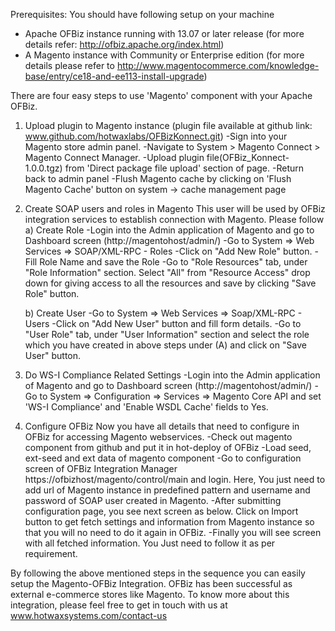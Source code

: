 Prerequisites: You should have following setup on your machine

- Apache OFBiz instance running with 13.07 or later release (for more details refer: http://ofbiz.apache.org/index.html)
- A Magento instance with Community or Enterprise edition (for more details please refer to http://www.magentocommerce.com/knowledge-base/entry/ce18-and-ee113-install-upgrade)

There are four easy steps to use 'Magento' component with your Apache OFBiz.

1. Upload plugin to Magento instance (plugin file available at github link: www.github.com/hotwaxlabs/OFBizKonnect.git)
  -Sign into your Magento store admin panel.
  -Navigate to System > Magento Connect > Magento Connect Manager.
  -Upload plugin file(OFBiz_Konnect-1.0.0.tgz) from 'Direct package file upload' section of page.
  -Return back to admin panel
  -Flush Magento cache by clicking on 'Flush Magento Cache' button on system -> cache management page

2. Create SOAP users and roles in Magento
   This user will be used by OFBiz integration services to establish connection with Magento. Please follow
  a) Create Role
     -Login into the Admin application of Magento and go to Dashboard screen (http://magentohost/admin/)
     -Go to System => Web Services => SOAP/XML-RPC - Roles
     -Click on  "Add New Role" button.
     -Fill Role Name and save the Role
     -Go to "Role Resources" tab, under "Role Information" section. Select "All" from "Resource Access" drop down for giving access to all the resources and save by clicking "Save Role" button.
    
   b) Create User
     -Go to System => Web Services => Soap/XML-RPC - Users
     -Click on "Add New User" button and fill form details.
     -Go to "User Role" tab, under "User Information" section and select the role which you have created in above steps under (A) and click on "Save User" button.

3. Do WS-I Compliance Related Settings
   -Login into the Admin application of Magento and go to Dashboard screen (http://magentohost/admin/)
   -Go to System => Configuration => Services => Magento Core API and set 'WS-I Compliance' and 'Enable WSDL Cache' fields to Yes. 

4. Configure OFBiz
    Now you have all details that need to configure in OFBiz for accessing Magento webservices.
   -Check out magento component from github and put it in hot-deploy of OFBiz
   -Load seed, ext-seed and ext data of magento component
   -Go to configuration screen of OFBiz Integration Manager https://ofbizhost/magento/control/main and login. Here, You just need to add url of Magento instance in predefined pattern and username and password of SOAP user created in Magento.
   -After submitting configuration page, you see next screen as below. Click on Import button to get fetch settings and information from Magento instance so that you will no need to do it again in OFBiz.
   -Finally you will see screen with all fetched information. You Just need to follow it as per requirement.
   
By following the above mentioned steps in the sequence you can easily setup the Magento-OFBiz Integration. OFBiz has been successful as external e-commerce stores like Magento. To know more about this integration, please feel free to get in touch with us at www.hotwaxsystems.com/contact-us